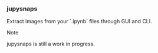
<p align="center">
    <h3>jupysnaps</h3>
     Extract images from your `.ipynb` files through GUI and CLI.
</p>

>[!NOTE]
> jupysnaps is still a work in progress.


